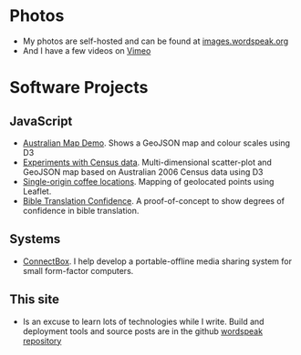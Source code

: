 <!--
.. title: Software and Photos
.. slug: projects
.. date: 2013/01/12 17:56:51
.. spellcheck_exceptions: Arduino,GeoJSON,JavaScript,Multi,Vimeo,geolocated,github,wordspeak,Django
.. tags: Technology, Photography
.. link: 
.. description: 
-->


Photos
======

-   My photos are self-hosted and can be found at [images.wordspeak.org](https://images.wordspeak.org)
-   And I have a few videos on [Vimeo](https://vimeo.com/edwinsteele/videos)

Software Projects
=================

JavaScript
----------

-   [Australian Map Demo](/pages/d3/d3-australian-map-demo.html). Shows a GeoJSON map and colour scales using D3
-   [Experiments with Census data](/pages/d3/d3-nt-sla-map.html). Multi-dimensional scatter-plot and GeoJSON map based on Australian 2006 Census data using D3
-   [Single-origin coffee locations](/pages/single-origin-coffee-sources.html). Mapping of geolocated points using Leaflet.
-   [Bible Translation Confidence](/pages/bible-translation-confidence.html). A proof-of-concept to show degrees of confidence in bible translation.

Systems
-------

- [ConnectBox](https://github.com/ConnectBox). I help develop a portable-offline media sharing system for small form-factor computers.

This site
---------

-   Is an excuse to learn lots of technologies while I write. Build and deployment tools and source posts are in the github [wordspeak repository](https://github.com/edwinsteele/wordspeak.org)

